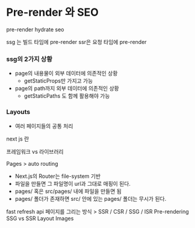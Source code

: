 # Pre-render 와 SEO

pre-render
hydrate
seo

ssg 는 빌드 타임에 pre-render
ssr은 요청 타임에 pre-render

### ssg의 2가지 상황
- page의 내용물이 외부 데이터에 의존적인 상황
  - getStaticProps만 가지고 가능
- page의 path까지 외부 데이터에 의존적인 상황
  - getStaticPaths 도 함께 활용해야 가능
  
### Layouts
- 여러 페이지들의 공통 처리


next js 란

프레임워크 vs 라이브러리

Pages > auto routing
- Next.js의 Router는 file-system 기반
- 파일을 만들면 그 파일명이 url과 그대로 매핑이 된다.
- pages/ 혹은 src/pages/ 내에 파일을 만들면 됨
- pages/ 폴더가 존재하면 src/ 안에 있는 pages/ 폴더는 무시가 된다.


fast refresh
api
페이지를 그리는 방식 > SSR / CSR / SSG / ISR
Pre-rendering
SSG vs SSR
Layout
Images


